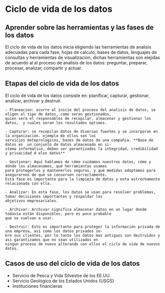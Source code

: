 # Ciclo de vida de los datos

## Aprender sobre las herramientas y las fases de los datos

El ciclo de vida de los datos inicia eligiendo las herramientas de analisis adecuadas para cada fase, hojas de calculo,
bases de datos, lenguajes de consultas y herramientas de visualizacion, dichas herramientas son elejidas de acuerdo al
al proceso de analisis de los datos: preguntar, preparar, procesar, analizar, compartir y actuar.

## Etapas del ciclo de vida de los datos

El ciclo de vida de los datos consiste en: planificar, capturar, gestionar, analizar, archivar y destruir.

    - Planeacion: ocurre al inicio del proceso del analisis de datos, se eligen el tipo de datos, como seran gestionados,
    quien sera el responsables de recopilar, almacenar y gestionar los datos,  y cuales seran los resultados optimos.
    
    - Capturar: se recopilan datos de diversas fuentes y se incorporan en la organización. ejemplo de ellos son los
    servicios meteprologicos, bases de datos de una compañia. **Base de datos es  un conjunto de datos almacenado en si-
    stema informatico, deben ser garantizados la integridad, credibilidad y privacidad d elos datos**

    - Gestionar: Aquí hablamos de cómo cuidamos nuestros datos, cómo y dónde los almacenamos, qué herramientas usamos
    para protegerlos y mantenerlos seguros, y qué medidas adoptamos para asegurarnos de que se conserven correctamente.
    Esta fase es importante para la limpieza de datos y esta estrechamente relacionada con ella.

    - Analizar: En esta fase, los datos se usan para resolver problemas, tomar decisiones importantes y respaldar los
    objetivos empresariales.

    - Archivar: Archivar significa almacenar datos en un lugar donde todavía están disponibles, pero es poco probable
    que se vuelvan a usar.

    - Destruir: Esto es importante para proteger la información privada de una empresa, así como los datos privados so-
    bre sus clientes, por lo tanto los datos mas antiguos son destruidos y asi garantizamos que no sean utilizados en
    ningun proceso de nuevo alterando con ellos el ciclo de vida de nuevos datos.

## Casos de uso del ciclo de vida de los datos

- Servicio de Pesca y Vida Silvestre de los EE.UU.
- Servicio Geológico de los Estados Unidos (USGS)
- Instituciones financieras
